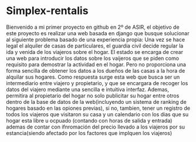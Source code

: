 # Simplex-rentalis
Bienvenido a mi primer proyecto en github en 2º de ASIR, el objetivo de este proyecto es realizar una web basada en django que busque solucionar al siguiente problema basado de una experiencia propia:
Una vez se hace legal el alquiler de casas de particulares, el guardia civil decide regular la ida y venida de los viajeros sobre el hogar. El estado se encarga de crear una web para introducir los datos sobre los vaijeros que se piden como requisito para demostrar la actividad en el hogar. Pero no proporciona una forma sencilla de obtener los datos a los dueños de las casas a la hora de alquilar sus hogares. Como respuesta surge esta web que busca ser un intermediario entre viajero y propietario, y que se encargara de recoger los datos del viajero mediante una sencilla e intuitiva interfaz.
Ademas, permitira al propietario del hogar no solo publicitar su hogar entre otros dentro de la base de datos de la web(incluyendo un sistema de ranking de hogares basado en las opiones previas), si no, tambien, tener un registro de todos los viajeros que visitaron su casa y un calendario con los dias que su hogar esta libre u ocpuado (contando con horas de salida y entrada) ademas de contar con ifnromación del precio llevado a los viajeros por su estancia(siendo afectado por los factores que implquen los viajeros)
